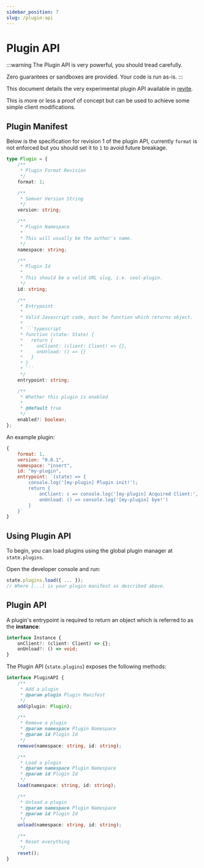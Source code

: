 ```yaml
---
sidebar_position: 7
slug: /plugin-api
---
```


# Plugin API

:::warning
The Plugin API is very powerful, you should tread carefully.

Zero guarantees or sandboxes are provided. Your code is run as-is.
:::

This document details the very experimental plugin API available in [revite](https://github.com/revoltchat/revite).

This is more or less a proof of concept but can be used to achieve some simple client modifications.

## Plugin Manifest

Below is the specification for revision 1 of the plugin API, currently `format` is not enforced but you should set it to `1` to avoid future breakage.

```typescript
type Plugin = {
    /**
     * Plugin Format Revision
     */
    format: 1;

    /**
     * Semver Version String
     */
    version: string;

    /**
     * Plugin Namespace
     *
     * This will usually be the author's name.
     */
    namespace: string;

    /**
     * Plugin Id
     *
     * This should be a valid URL slug, i.e. cool-plugin.
     */
    id: string;

    /**
     * Entrypoint
     *
     * Valid Javascript code, must be function which returns object.
     *
     * ```typescript
     * function (state: State) {
     *   return {
     *     onClient: (client: Client) => {},
     *     onUnload: () => {}
     *   }
     * }
     * ```
     */
    entrypoint: string;

    /**
     * Whether this plugin is enabled
     *
     * @default true
     */
    enabled?: boolean;
};
```

An example plugin:

```javascript
{
    format: 1,
    version: "0.0.1",
    namespace: "insert",
    id: "my-plugin",
    entrypoint: `(state) => {
        console.log('[my-plugin] Plugin init!');
        return {
            onClient: c => console.log('[my-plugin] Acquired Client:', c, '\\nHello', c.user.username + '!'),
            onUnload: () => console.log('[my-plugin] bye!')
        }
    }`
}
```

## Using Plugin API

To begin, you can load plugins using the global plugin manager at `state.plugins`.

Open the developer console and run:

```javascript
state.plugins.load({ ... });
// Where [...] is your plugin manifest as described above.
```

## Plugin API

A plugin's entrypoint is required to return an object which is referred to as the **instance**:

```typescript
interface Instance {
    onClient?: (client: Client) => {};
    onUnload?: () => void;
}
```

The Plugin API (`state.plugins`) exposes the following methods:

```typescript
interface PluginAPI {
    /**
     * Add a plugin
     * @param plugin Plugin Manifest
     */
    add(plugin: Plugin);

    /**
     * Remove a plugin
     * @param namespace Plugin Namespace
     * @param id Plugin Id
     */
    remove(namespace: string, id: string);

    /**
     * Load a plugin
     * @param namespace Plugin Namespace
     * @param id Plugin Id
     */
    load(namespace: string, id: string);

    /**
     * Unload a plugin
     * @param namespace Plugin Namespace
     * @param id Plugin Id
     */
    unload(namespace: string, id: string);

    /**
     * Reset everything
     */
    reset();
}
```
